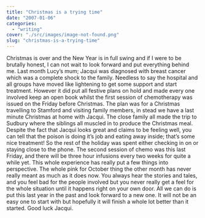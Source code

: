 ```yaml
---
title: "Christmas is a trying time"
date: "2007-01-06"
categories: 
  - "writing"
cover: "./src/images/image-not-found.png"
slug: "christmas-is-a-trying-time"
---
```


Christmas is over and the New Year is in full swing and if I were to be brutally honest, I can not wait to look forward and put everything behind me. Last month Lucy’s mum; Jacqui was diagnosed with breast cancer which was a complete shock to the family. Needless to say the hospital and all groups have moved like lightening to get some support and start treatment. However it did put all festive plans on hold and made every one involved keep an open book whilst the first session of chemotherapy was issued on the Friday before Christmas. The plan was for a Christmas travelling to Stamford and visiting family members, in stead we have a last minute Christmas at home with Jacqui. The close family all made the trip to Sudbury where the siblings all muscled in to produce the Christmas meal. Despite the fact that Jacqui looks great and claims to be feeling well, you can tell that the poison is doing it’s job and eating away inside; that’s some nice treatment! So the rest of the holiday was spent either checking in on or staying close to the phone. The second session of chemo was this last Friday, and there will be three hour infusions every two weeks for quite a while yet. This whole experience has really put a few things into perspective. The whole pink for October thing the other month has never really meant as much as it does now. You always hear the stories and tales, and you feel bad for the people involved but you never really get a feel for the whole situation until it happens right on your own door. All we can do is put this last year in the past and look forward to a new one. It will not be an easy one to start with but hopefully it will finish a whole lot better than it started. Good luck Jacqui.
